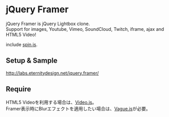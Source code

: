 jQuery Framer
=============

jQuery Framer is jQuery Lightbox clone.  
Support for images, Youtube, Vimeo, SoundCloud, Twitch, iframe, ajax and HTML5 Video!

include [spin.js](http://fgnass.github.io/spin.js/).

Setup & Sample
-------
http://labs.eternitydesign.net/jquery.framer/


Require
-------
HTML5 Videoを利用する場合は、[Video.js](http://videojs.com/)。  
Framer表示時にBlurエフェクトを適用したい場合は、[Vague.js](http://gianlucaguarini.github.io/Vague.js/)が必要。
